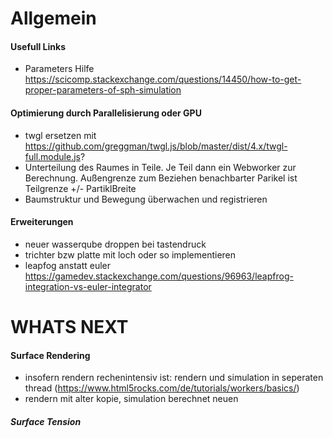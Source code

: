 # Allgemein

#### Usefull Links
- Parameters Hilfe https://scicomp.stackexchange.com/questions/14450/how-to-get-proper-parameters-of-sph-simulation

#### Optimierung durch Parallelisierung oder GPU
- twgl ersetzen mit https://github.com/greggman/twgl.js/blob/master/dist/4.x/twgl-full.module.js?
- Unterteilung des Raumes in Teile. Je Teil dann ein Webworker zur Berechnung. Außengrenze zum Beziehen benachbarter Parikel ist Teilgrenze +/- PartiklBreite 
- Baumstruktur und Bewegung überwachen und registrieren

#### Erweiterungen 
- neuer wasserqube droppen bei tastendruck
- trichter bzw platte mit loch oder so implementieren 
- leapfog anstatt euler https://gamedev.stackexchange.com/questions/96963/leapfrog-integration-vs-euler-integrator


# WHATS NEXT

#### Surface Rendering
- insofern rendern rechenintensiv ist: rendern und simulation in seperaten thread (https://www.html5rocks.com/de/tutorials/workers/basics/)
- rendern mit alter kopie, simulation berechnet neuen 

##### Surface Tension